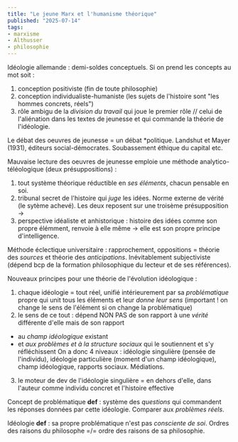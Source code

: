 ```yaml
---
title: "Le jeune Marx et l'humanisme théorique"
published: "2025-07-14"
tags:
- marxisme
- Althusser
- philosophie
---
```

Idéologie allemande : demi-soldes conceptuels. Si on prend les concepts au mot soit :
1) conception positiviste (fin de toute philosophie)
2) conception individualiste-humaniste (les sujets de l'histoire sont "les hommes concrets, réels")
3) rôle ambigu de la *division du travail* qui joue le premier rôle // celui de l'aliénation dans les textes de jeunesse et qui commande la théorie de l'idéologie.

Le débat des oeuvres de jeunesse = un débat *politique. Landshut et Mayer (1931), éditeurs social-démocrates. Soubassement éthique du capital etc.

Mauvaise lecture des oeuvres de jeunesse emploie une méthode analytico-téléologique (deux présuppositions) :
1) tout système théorique réductible en *ses éléments*, chacun pensable en soi.
2) tribunal secret de l'histoire qui *juge* les idées. Norme externe de vérité (le sytème achevé). Les deux reposent sur une troisème présupposition ->
3) perspective idéaliste et anhistorique : histoire des idées comme son propre élémment, renvoie à elle même -> elle est son propre principe d'intelligence.

Méthode éclectique universitaire : rapprochement, oppositions = théorie des *sources* et théorie des *anticipations*. Inévitablement subjectiviste (dépend bcp de la formation philosophique du lecteur et de ses références).

Nouveaux principes pour une théorie de l'évolution idéologique :
1) chaque idéologie = tout réel, unifié intérieurement par sa *problématique* propre qui unit tous les éléments et leur *donne leur sens* (important ! on change le sens de l'élément si on change la problématique)
2) le sens de ce tout : dépend NON PAS de son rapport à une *vérité* différente d'elle mais de son rapport 
- au *champ idéologique* existant
- et *aux problèmes et à la structure sociaux* qui le soutiennent et s'y réfléchissent
On a donc 4 niveaux : idéologie singulière (pensée de l'individu), idéologie particulière (moment d'un champ idéologique), champ idéologique, rapports sociaux. Médiations.
3) le moteur de dev de l'idéologie singulière = en dehors d'elle, dans l'auteur comme individu concret et l'histoire effective

Concept de problématique **def** : système des *questions* qui commandent les réponses données par cette idéologie. Comparer aux *problèmes réels*.

Idéologie **def** : sa propre problématique n'est pas *consciente de soi*. Ordres des raisons du philosophe =/= ordre des raisons de sa philosophie.


